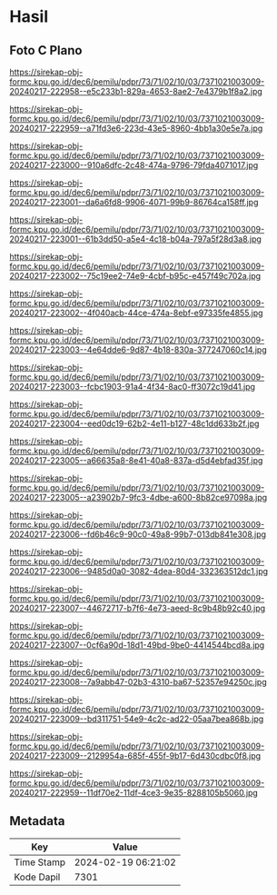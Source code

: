 # Hasil

## Foto C Plano

https://sirekap-obj-formc.kpu.go.id/dec6/pemilu/pdpr/73/71/02/10/03/7371021003009-20240217-222958--e5c233b1-829a-4653-8ae2-7e4379b1f8a2.jpg

https://sirekap-obj-formc.kpu.go.id/dec6/pemilu/pdpr/73/71/02/10/03/7371021003009-20240217-222959--a71fd3e6-223d-43e5-8960-4bb1a30e5e7a.jpg

https://sirekap-obj-formc.kpu.go.id/dec6/pemilu/pdpr/73/71/02/10/03/7371021003009-20240217-223000--910a6dfc-2c48-474a-9796-79fda4071017.jpg

https://sirekap-obj-formc.kpu.go.id/dec6/pemilu/pdpr/73/71/02/10/03/7371021003009-20240217-223001--da6a6fd8-9906-4071-99b9-86764ca158ff.jpg

https://sirekap-obj-formc.kpu.go.id/dec6/pemilu/pdpr/73/71/02/10/03/7371021003009-20240217-223001--61b3dd50-a5e4-4c18-b04a-797a5f28d3a8.jpg

https://sirekap-obj-formc.kpu.go.id/dec6/pemilu/pdpr/73/71/02/10/03/7371021003009-20240217-223002--75c19ee2-74e9-4cbf-b95c-e457f49c702a.jpg

https://sirekap-obj-formc.kpu.go.id/dec6/pemilu/pdpr/73/71/02/10/03/7371021003009-20240217-223002--4f040acb-44ce-474a-8ebf-e97335fe4855.jpg

https://sirekap-obj-formc.kpu.go.id/dec6/pemilu/pdpr/73/71/02/10/03/7371021003009-20240217-223003--4e64dde6-9d87-4b18-830a-377247060c14.jpg

https://sirekap-obj-formc.kpu.go.id/dec6/pemilu/pdpr/73/71/02/10/03/7371021003009-20240217-223003--fcbc1903-91a4-4f34-8ac0-ff3072c19d41.jpg

https://sirekap-obj-formc.kpu.go.id/dec6/pemilu/pdpr/73/71/02/10/03/7371021003009-20240217-223004--eed0dc19-62b2-4e11-b127-48c1dd633b2f.jpg

https://sirekap-obj-formc.kpu.go.id/dec6/pemilu/pdpr/73/71/02/10/03/7371021003009-20240217-223005--a66635a8-8e41-40a8-837a-d5d4ebfad35f.jpg

https://sirekap-obj-formc.kpu.go.id/dec6/pemilu/pdpr/73/71/02/10/03/7371021003009-20240217-223005--a23902b7-9fc3-4dbe-a600-8b82ce97098a.jpg

https://sirekap-obj-formc.kpu.go.id/dec6/pemilu/pdpr/73/71/02/10/03/7371021003009-20240217-223006--fd6b46c9-90c0-49a8-99b7-013db841e308.jpg

https://sirekap-obj-formc.kpu.go.id/dec6/pemilu/pdpr/73/71/02/10/03/7371021003009-20240217-223006--9485d0a0-3082-4dea-80d4-332363512dc1.jpg

https://sirekap-obj-formc.kpu.go.id/dec6/pemilu/pdpr/73/71/02/10/03/7371021003009-20240217-223007--44672717-b7f6-4e73-aeed-8c9b48b92c40.jpg

https://sirekap-obj-formc.kpu.go.id/dec6/pemilu/pdpr/73/71/02/10/03/7371021003009-20240217-223007--0cf6a90d-18d1-49bd-9be0-4414544bcd8a.jpg

https://sirekap-obj-formc.kpu.go.id/dec6/pemilu/pdpr/73/71/02/10/03/7371021003009-20240217-223008--7a9abb47-02b3-4310-ba67-52357e94250c.jpg

https://sirekap-obj-formc.kpu.go.id/dec6/pemilu/pdpr/73/71/02/10/03/7371021003009-20240217-223009--bd311751-54e9-4c2c-ad22-05aa7bea868b.jpg

https://sirekap-obj-formc.kpu.go.id/dec6/pemilu/pdpr/73/71/02/10/03/7371021003009-20240217-223009--2129954a-685f-455f-9b17-6d430cdbc0f8.jpg

https://sirekap-obj-formc.kpu.go.id/dec6/pemilu/pdpr/73/71/02/10/03/7371021003009-20240217-222959--11df70e2-11df-4ce3-9e35-8288105b5060.jpg


## Metadata

| Key        | Value               |
| ---------- | ------------------- |
| Time Stamp | 2024-02-19 06:21:02 |
| Kode Dapil | 7301                |



